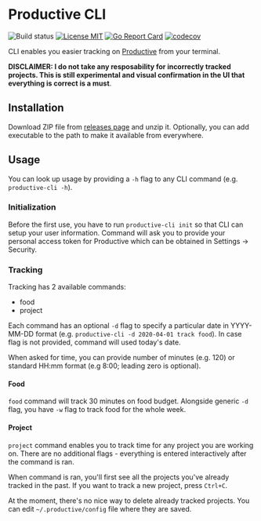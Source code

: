 # Productive CLI

![Build status](https://github.com/mister11/productive-cli/workflows/Build/badge.svg) [![License MIT](https://img.shields.io/badge/License-MIT-brightgreen)](https://github.com/mister11/productive-cli/blob/master/LICENSE) [![Go Report Card](https://goreportcard.com/badge/github.com/mister11/productive-cli)](https://github.com/mister11/productive-cli) [![codecov](https://codecov.io/gh/mister11/productive-cli/branch/master/graph/badge.svg)](https://codecov.io/gh/mister11/productive-cli)

CLI enables you easier tracking on [Productive](https://productive.io) from your terminal.

**DISCLAIMER: I do not take any resposability for incorrectly tracked projects. This is still experimental and visual confirmation in the UI that everything is correct is a must**.

## Installation

Download ZIP file from [releases page](https://github.com/mister11/productive-cli/releases) and unzip it. Optionally, you can add executable to the path to make it available from everywhere.

## Usage

You can look up usage by providing a `-h` flag to any CLI command (e.g. `productive-cli -h`).

### Initialization

Before the first use, you have to run `productive-cli init` so that CLI can setup your user information. Command will ask you to provide your personal access token for Productive which can be obtained in Settings -> Security.

### Tracking

Tracking has 2 available commands:
* food
* project

Each command has an optional `-d` flag to specify a particular date in YYYY-MM-DD format (e.g. `productive-cli -d 2020-04-01 track food`). In case flag is not provided, command will used today's date.

When asked for time, you can provide number of minutes (e.g. 120) or standard HH:mm format (e.g 8:00; leading zero is optional).

#### Food

`food` command will track 30 minutes on food budget.
Alongside generic `-d` flag, you have `-w` flag to track food for the whole week.

#### Project

`project` command enables you to track time for any project you are working on. There are no additional flags - everything is entered interactively after the command is ran.

When command is ran, you'll first see all the projects you've already tracked in the past. If you want to track a new project, press `Ctrl+C`. 

At the moment, there's no nice way to delete already tracked projects. You can edit `~/.productive/config` file where they are saved.

